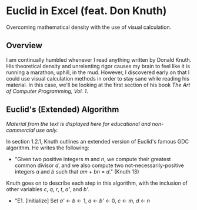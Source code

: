 # Euclid in Excel (feat. Don Knuth)

Overcoming mathematical density with the use of visual calculation.

## Overview

I am continually humbled whenever I read anything written by Donald Knuth. His theoretical density and unrelenting rigor causes my brain to feel like it is running a marathon, uphill, in the mud. However, I discovered early on that I could use visual calculation methods in order to stay sane while reading his material. In this case, we'll be looking at the first section of his book _The Art of Computer Programming, Vol. 1_.

## Euclid's (Extended) Algorithm

_Material from the text is displayed here for educational and non-commercial use only._

In section 1.2.1, Knuth outlines an extended version of Euclid's famous GDC algorithm. He writes the following:
- "Given two positive integers _m_ and _n_, we compute their greatest common divisor _d_, and we also compute two not-necessarily-positive integers _a_ and _b_ such that _am_ + _bn_ = _d_." (Knuth 13)

Knuth goes on to describe each step in this algorithm, with the inclusion of other variables _c_, _q_, _r_, _t_, _a'_, and _b'_.

- "E1. [Initialize] Set _a'_ <- _b_ <- 1, _a_ <- _b'_ <- 0, _c_ <- _m_, _d_ <- _n_